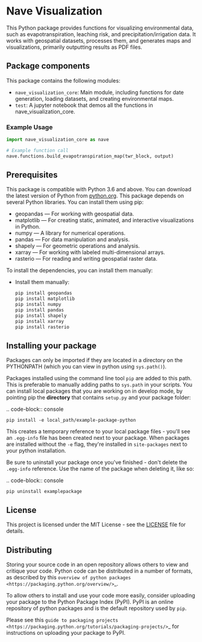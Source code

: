 # Nave Visualization

This Python package provides functions for visualizing environmental data, such as evapotranspiration, leaching risk, and precipitation/irrigation data. It works with geospatial datasets, processes them, and generates maps and visualizations, primarily outputting results as PDF files.

## Package components

This package contains the following modules:

- `nave_visualization_core`: Main module, including functions for date generation, loading datasets, and creating environmental maps.
- `test`: A jupyter notebook that demos all the functions in nave_visualization_core.



### Example Usage

```python
import nave_visualization_core as nave

# Example function call
nave.functions.build_evapotranspiration_map(twr_block, output)

```


Prerequisites
-----
This package is compatible with Python 3.6 and above. You can download the latest version of Python from [python.org](https://www.python.org/downloads/).
This package depends on several Python libraries. You can install them using pip:

- geopandas — For working with geospatial data.
- matplotlib — For creating static, animated, and interactive visualizations in Python.
- numpy — A library for numerical operations.
- pandas — For data manipulation and analysis.
- shapely — For geometric operations and analysis.
- xarray — For working with labeled multi-dimensional arrays.
- rasterio — For reading and writing geospatial raster data.

To install the dependencies, you can install them manually:
 - Install them manually:

     ```bash
     pip install geopandas 
     pip install matplotlib 
     pip install numpy 
     pip install pandas 
     pip install shapely 
     pip install xarray 
     pip install rasterio
     ```


Installing your package
-----------------------

Packages can only be imported if they are located in a directory on the PYTHONPATH (which you can view in python using ``sys.path()``).

Packages installed using the command line tool ``pip`` are added to this path.
This is preferable to manually adding paths to ``sys.path`` in your scripts.
You can install local packages that you are working on in develop mode, by pointing pip the **directory** that contains `setup.py` and your package folder:

.. code-block:: console

    pip install -e local_path/example-package-python

This creates a temporary reference to your local package files - you'll see an `.egg-info` file has been created next to your package.
When packages are installed without the ``-e`` flag, they're installed in `site-packages` next to your python installation.

Be sure to uninstall your package once you've finished - don't delete the `.egg-info` reference.
Use the name of the package when deleting it, like so:

.. code-block:: console

    pip uninstall examplepackage






License
-------
This project is licensed under the MIT License - see the [LICENSE](LICENSE) file for details.

Distributing
------------

Storing your source code in an open repository allows others to view and critique your code. Python code can be distributed in a number of formats, as described by this `overview of python packages <https://packaging.python.org/overview/>`_.

To allow others to install and use your code more easily, consider uploading your package to the Python Package Index (PyPI).
PyPI is an online repository of python packages and is the default repository used by ``pip``.

Please see this `guide to packaging projects <https://packaging.python.org/tutorials/packaging-projects/>`_ for instructions on uploading your package to PyPI.